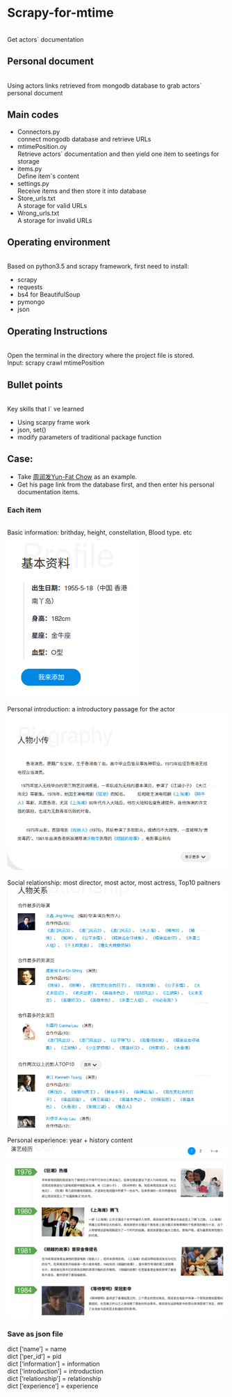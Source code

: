 # Scrapy-for-mtime
<br>Get actors\` documentation
## Personal document
<br>Using actors links retrieved from mongodb database to grab actors\` personal document
<br>
## Main codes
* Connectors.py <br>
connect mongodb database and retrieve URLs 
* mtimePosition.oy
	<br>  Retrieve actors\` documentation and then yield one item to seetings for storage
* items.py
	<br>  Define item`s content
* settings.py
	<br>  Receive items and then store it into database
* Store_urls.txt
	<br>  A storage for valid URLs
* Wrong_urls.txt
	<br>  A storage for invalid URLs


## Operating environment
<br>Based on python3.5 and scrapy framework, first need to install:
* scrapy
* requests
* bs4 for BeautifulSoup
* pymongo
* json

## Operating Instructions
<br>Open the terminal in the directory where the project file is stored.
<br>Input: scrapy crawl mtimePosition

## Bullet points
<br>Key skills that I` ve learned
* Using scarpy frame work
* json, set()
* modify parameters of traditional package function

## Case:
* Take [周润发Yun-Fat Chow](http://people.mtime.com/893535/details.html) as an example.
* Get his page link from the database first, and then enter his personal documentation items.

### Each item
<br>Basic information: brithday, height, constellation, Blood type. etc<br>
![](https://github.com/G1704/Scrapy-for-mtime/blob/master/%E5%9F%BA%E6%9C%AC%E8%B5%84%E6%96%99.png "Profile")
<br>
<br>Personal introduction: a introductory passage for the actor<br>
![](https://github.com/G1704/Scrapy-for-mtime/blob/master/%E4%BA%BA%E7%89%A9%E5%B0%8F%E4%BC%A0.png "Biography")
<br>
<br>Social relationship: most director, most actor, most actress, Top10 paitners<br>
![](https://github.com/G1704/Scrapy-for-mtime/blob/master/%E4%BA%BA%E7%89%A9%E5%85%B3%E7%B3%BB.png "Relationship")
<br>
<br>Personal experience: year + history content<br>
![](https://github.com/G1704/Scrapy-for-mtime/blob/master/%E6%BC%94%E8%89%BA%E7%BB%8F%E5%8E%86.png "Career")
<br>


### Save as json file
dict [‘name’] = name
<br>dict [‘per_id’] = pid
<br>dict [‘information’] = information
<br>dict [‘introduction’] = introduction
<br>dict [‘relationship’] = relationship
<br>dict [‘experience’] = experience

